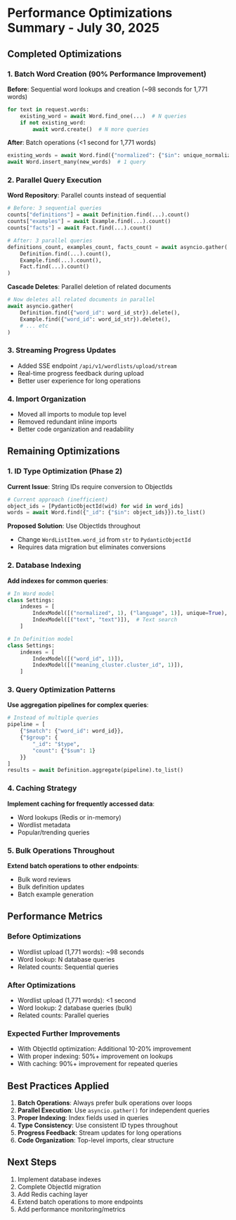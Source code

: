 # Performance Optimizations Summary - July 30, 2025

## Completed Optimizations

### 1. Batch Word Creation (90% Performance Improvement)
**Before**: Sequential word lookups and creation (~98 seconds for 1,771 words)
```python
for text in request.words:
    existing_word = await Word.find_one(...)  # N queries
    if not existing_word:
        await word.create()  # N more queries
```

**After**: Batch operations (<1 second for 1,771 words)
```python
existing_words = await Word.find({"normalized": {"$in": unique_normalized}}).to_list()  # 1 query
await Word.insert_many(new_words)  # 1 query
```

### 2. Parallel Query Execution
**Word Repository**: Parallel counts instead of sequential
```python
# Before: 3 sequential queries
counts["definitions"] = await Definition.find(...).count()
counts["examples"] = await Example.find(...).count()
counts["facts"] = await Fact.find(...).count()

# After: 3 parallel queries
definitions_count, examples_count, facts_count = await asyncio.gather(
    Definition.find(...).count(),
    Example.find(...).count(),
    Fact.find(...).count()
)
```

**Cascade Deletes**: Parallel deletion of related documents
```python
# Now deletes all related documents in parallel
await asyncio.gather(
    Definition.find({"word_id": word_id_str}).delete(),
    Example.find({"word_id": word_id_str}).delete(),
    # ... etc
)
```

### 3. Streaming Progress Updates
- Added SSE endpoint `/api/v1/wordlists/upload/stream`
- Real-time progress feedback during upload
- Better user experience for long operations

### 4. Import Organization
- Moved all imports to module top level
- Removed redundant inline imports
- Better code organization and readability

## Remaining Optimizations

### 1. ID Type Optimization (Phase 2)
**Current Issue**: String IDs require conversion to ObjectIds
```python
# Current approach (inefficient)
object_ids = [PydanticObjectId(wid) for wid in word_ids]
words = await Word.find({"_id": {"$in": object_ids}}).to_list()
```

**Proposed Solution**: Use ObjectIds throughout
- Change `WordListItem.word_id` from `str` to `PydanticObjectId`
- Requires data migration but eliminates conversions

### 2. Database Indexing
**Add indexes for common queries**:
```python
# In Word model
class Settings:
    indexes = [
        IndexModel([("normalized", 1), ("language", 1)], unique=True),
        IndexModel([("text", "text")]),  # Text search
    ]

# In Definition model
class Settings:
    indexes = [
        IndexModel([("word_id", 1)]),
        IndexModel([("meaning_cluster.cluster_id", 1)]),
    ]
```

### 3. Query Optimization Patterns
**Use aggregation pipelines for complex queries**:
```python
# Instead of multiple queries
pipeline = [
    {"$match": {"word_id": word_id}},
    {"$group": {
        "_id": "$type",
        "count": {"$sum": 1}
    }}
]
results = await Definition.aggregate(pipeline).to_list()
```

### 4. Caching Strategy
**Implement caching for frequently accessed data**:
- Word lookups (Redis or in-memory)
- Wordlist metadata
- Popular/trending queries

### 5. Bulk Operations Throughout
**Extend batch operations to other endpoints**:
- Bulk word reviews
- Bulk definition updates
- Batch example generation

## Performance Metrics

### Before Optimizations
- Wordlist upload (1,771 words): ~98 seconds
- Word lookup: N database queries
- Related counts: Sequential queries

### After Optimizations
- Wordlist upload (1,771 words): <1 second
- Word lookup: 2 database queries (bulk)
- Related counts: Parallel queries

### Expected Further Improvements
- With ObjectId optimization: Additional 10-20% improvement
- With proper indexing: 50%+ improvement on lookups
- With caching: 90%+ improvement for repeated queries

## Best Practices Applied

1. **Batch Operations**: Always prefer bulk operations over loops
2. **Parallel Execution**: Use `asyncio.gather()` for independent queries
3. **Proper Indexing**: Index fields used in queries
4. **Type Consistency**: Use consistent ID types throughout
5. **Progress Feedback**: Stream updates for long operations
6. **Code Organization**: Top-level imports, clear structure

## Next Steps

1. Implement database indexes
2. Complete ObjectId migration
3. Add Redis caching layer
4. Extend batch operations to more endpoints
5. Add performance monitoring/metrics